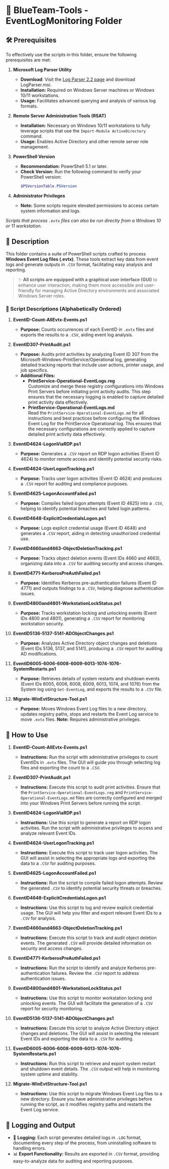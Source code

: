 # 🔵 BlueTeam-Tools - EventLogMonitoring Folder

## 🛠️ Prerequisites

To effectively use the scripts in this folder, ensure the following prerequisites are met:

1. **Microsoft Log Parser Utility**  
   - **Download**: Visit the [Log Parser 2.2 page](https://www.microsoft.com/en-us/download/details.aspx?id=24659) and download LogParser.msi.
   - **Installation:** Required on Windows Server machines or Windows 10/11 workstations.  
   - **Usage:** Facilitates advanced querying and analysis of various log formats.

3. **Remote Server Administration Tools (RSAT)**  
   - **Installation:** Necessary on Windows 10/11 workstations to fully leverage scripts that use the `Import-Module ActiveDirectory` command.  
   - **Usage:** Enables Active Directory and other remote server role management.

4. **PowerShell Version**  
   - **Recommendation:** PowerShell 5.1 or later.  
   - **Check Version:** Run the following command to verify your PowerShell version:
     ```powershell
     $PSVersionTable.PSVersion
     ```

5. **Administrator Privileges**  
   - **Note:** Some scripts require elevated permissions to access certain system information and logs.

*Scripts that process `.evtx` files can also be run directly from a Windows 10 or 11 workstation.*

## 📄 Description

This folder contains a suite of PowerShell scripts crafted to process **Windows Event Log files (.evtx)**. These tools extract key data from event logs and generate outputs in `.CSV` format, facilitating easy analysis and reporting.

> ✨ **All scripts are equipped with a graphical user interface (GUI)** to enhance user interaction, making them more accessible and user-friendly for managing Active Directory environments and associated Windows Server roles.

### 📜 Script Descriptions (Alphabetically Ordered)

1. **EventID-Count-AllEvtx-Events.ps1**  
   - **Purpose:** Counts occurrences of each EventID in `.evtx` files and exports the results to a `.CSV`, aiding event log analysis.

2. **EventID307-PrintAudit.ps1**  
   - **Purpose:** Audits print activities by analyzing Event ID 307 from the Microsoft-Windows-PrintService/Operational log, generating detailed tracking reports that include user actions, printer usage, and job specifics.
   - **Additional Files:**
     - **PrintService-Operational-EventLogs.reg**  
       Customize and merge these registry configurations into Windows Print Servers before initiating print activity audits. This step ensures that the necessary logging is enabled to capture detailed print activity data effectively.
     - **PrintService-Operational-EventLogs.md**  
       Read the `PrintService-Operational-EventLogs.md` for all instructions and best practices before configuring the Windows Event Log for the PrintService Operational log. This ensures that the necessary configurations are correctly applied to capture detailed print activity data effectively.

3. **EventID4624-LogonViaRDP.ps1**  
   - **Purpose:** Generates a `.CSV` report on RDP logon activities (Event ID 4624) to monitor remote access and identify potential security risks.

4. **EventID4624-UserLogonTracking.ps1**  
   - **Purpose:** Tracks user logon activities (Event ID 4624) and produces a `.CSV` report for auditing and compliance purposes.

5. **EventID4625-LogonAccountFailed.ps1**  
   - **Purpose:** Compiles failed logon attempts (Event ID 4625) into a `.CSV`, helping to identify potential breaches and failed login patterns.

6. **EventID4648-ExplicitCredentialsLogon.ps1**  
   - **Purpose:** Logs explicit credential usage (Event ID 4648) and generates a `.CSV` report, aiding in detecting unauthorized credential use.

7. **EventID4660and4663-ObjectDeletionTracking.ps1**  
   - **Purpose:** Tracks object deletion events (Event IDs 4660 and 4663), organizing data into a `.CSV` for auditing security and access changes.

8. **EventID4771-KerberosPreAuthFailed.ps1**  
   - **Purpose:** Identifies Kerberos pre-authentication failures (Event ID 4771) and outputs findings to a `.CSV`, helping diagnose authentication issues.

9. **EventID4800and4801-WorkstationLockStatus.ps1**  
   - **Purpose:** Tracks workstation locking and unlocking events (Event IDs 4800 and 4801), generating a `.CSV` report for monitoring workstation security.

10. **EventID5136-5137-5141-ADObjectChanges.ps1**  
    - **Purpose:** Analyzes Active Directory object changes and deletions (Event IDs 5136, 5137, and 5141), producing a `.CSV` report for auditing AD modifications.

11. **EventID6005-6006-6008-6009-6013-1074-1076-SystemRestarts.ps1**  
    - **Purpose:** Retrieves details of system restarts and shutdown events (Event IDs 6005, 6006, 6008, 6009, 6013, 1074, and 1076) from the System log using `Get-EventLog`, and exports the results to a `.CSV` file.

12. **Migrate-WinEvtStructure-Tool.ps1**  
    - **Purpose:** Moves Windows Event Log files to a new directory, updates registry paths, stops and restarts the Event Log service to move `.evtx` files. **Note:** Requires administrative privileges.

## 🚀 How to Use

1. **EventID-Count-AllEvtx-Events.ps1**  
   - **Instructions:** Run the script with administrative privileges to count EventIDs in `.evtx` files. The GUI will guide you through selecting log files and exporting the count to a `.CSV`.

2. **EventID307-PrintAudit.ps1**  
   - **Instructions:** Execute this script to audit print activities. Ensure that the `PrintService-Operational-EventLogs.reg` and `PrintService-Operational-EventLogs.md` files are correctly configured and merged into your Windows Print Servers before running the script.

3. **EventID4624-LogonViaRDP.ps1**  
   - **Instructions:** Use this script to generate a report on RDP logon activities. Run the script with administrative privileges to access and analyze relevant Event IDs.

4. **EventID4624-UserLogonTracking.ps1**  
   - **Instructions:** Execute this script to track user logon activities. The GUI will assist in selecting the appropriate logs and exporting the data to a `.CSV` for auditing purposes.

5. **EventID4625-LogonAccountFailed.ps1**  
   - **Instructions:** Run the script to compile failed logon attempts. Review the generated `.CSV` to identify potential security threats or breaches.

6. **EventID4648-ExplicitCredentialsLogon.ps1**  
   - **Instructions:** Use this script to log and review explicit credential usage. The GUI will help you filter and export relevant Event IDs to a `.CSV` for analysis.

7. **EventID4660and4663-ObjectDeletionTracking.ps1**  
   - **Instructions:** Execute this script to track and audit object deletion events. The generated `.CSV` will provide detailed information on security and access changes.

8. **EventID4771-KerberosPreAuthFailed.ps1**  
   - **Instructions:** Run the script to identify and analyze Kerberos pre-authentication failures. Review the `.CSV` report to address authentication issues.

9. **EventID4800and4801-WorkstationLockStatus.ps1**  
   - **Instructions:** Use this script to monitor workstation locking and unlocking events. The GUI will facilitate the generation of a `.CSV` report for security monitoring.

10. **EventID5136-5137-5141-ADObjectChanges.ps1**  
    - **Instructions:** Execute this script to analyze Active Directory object changes and deletions. The GUI will assist in selecting the relevant Event IDs and exporting the data to a `.CSV` for auditing.

11. **EventID6005-6006-6008-6009-6013-1074-1076-SystemRestarts.ps1**  
    - **Instructions:** Run this script to retrieve and export system restart and shutdown event details. The `.CSV` output will help in monitoring system uptime and stability.

12. **Migrate-WinEvtStructure-Tool.ps1**  
    - **Instructions:** Use this script to migrate Windows Event Log files to a new directory. Ensure you have administrative privileges before running the script, as it modifies registry paths and restarts the Event Log service.

## 📝 Logging and Output

- 📄 **Logging:** Each script generates detailed logs in `.LOG` format, documenting every step of the process, from uninstalling software to handling errors.
- 📊 **Export Functionality:** Results are exported in `.CSV` format, providing easy-to-analyze data for auditing and reporting purposes.
